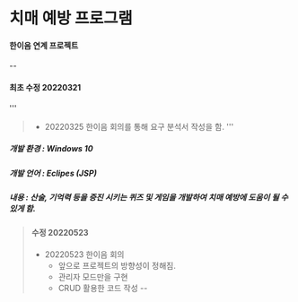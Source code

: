 # 치매 예방 프로그램
#### 한이음 연계 프로젝트
--
#### 최초 수정 20220321
'''
> + 20220325 한이음 회의를 통해 요구 분석서 작성을 함.
'''
> 
> 


##### 개발 환경 : Windows 10 
##### 개발 언어 : Eclipes (JSP)
##### 내용 : 산술, 기억력 등을 증진 시키는 퀴즈 및 게임을 개발하여 치매 예방에 도움이 될 수 있게 함.

> #### 수정 20220523
>
> + 20220523 한이음 회의
>   + 앞으로 프로젝트의 방향성이 정해짐.
>   + 관리자 모드만을 구현
>   + CRUD 활용한 코드 작성
--
